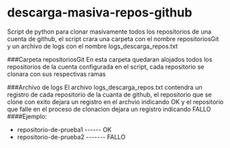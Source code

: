 # descarga-masiva-repos-github
Script de python para clonar masivamente todos los repositorios de una cuenta de github, el script crara una carpeta con el nombre repositoriosGit y un archivo de logs con el nombre logs_descarga_repos.txt

###Carpeta repositoriosGit
En esta carpeta quedaran alojados todos los repositorios de la cuenta configurada en el script, cada repositorio se clonara con sus respectivas ramas

###Archivo de logs
El archivo logs_descarga_repos.txt contendra un registro de cada repositorio de la cuanta de github, el repositorio que se clone con exito dejara un registro en el archvio indicando OK y el repositorio que falle en el proceso de clonacion dejara un registro indicando FALLO
####Ejemplo:
- repositorio-de-prueba1 ------ OK
- repositorio-de-prueba2 ------- FALLO
